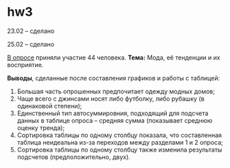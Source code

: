 # hw3
23.02 – сделано

25.02 – сделано

[В опросе](https://docs.google.com/spreadsheets/d/1f1NUcUSakhIg3jh3SDMikl-Z1X9UbLUmrZMCbt7PYzg/edit?usp=sharing) приняли участие 44 человека. **Тема:** Мода, её тенденции и их восприятие. 

**Выводы**, сделанные после составления графиков и работы с таблицей:
1. Большая часть опрошенных предпочитает одежду модных домов; 
2. Чаще всего с джинсами носят либо футболку, либо рубашку (в одинаковой степени);
3. Единственный тип автосуммировния, подходящий для подсчета данных в таблице опроса – средняя сумма (показывает среднюю оценку тренда);
4. Сортировка таблицы по одному столбцу показала, что составленная таблица неидеальна из-за переходов между разделами 1 и 2 опроса;
5. Сортировка таблицы по одному столбцу также изменила результаты подсчетов (предположительно, двух).
